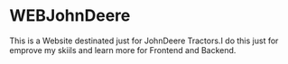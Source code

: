 # WEBJohnDeere
This is a Website destinated just for JohnDeere Tractors.I do this just for emprove my skiils and learn more for Frontend and Backend. 